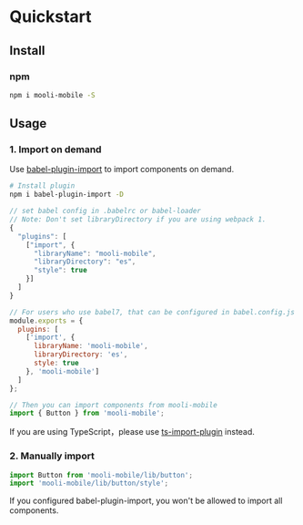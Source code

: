 # Quickstart

## Install

### npm

```bash
npm i mooli-mobile -S
```

## Usage

### 1. Import on demand

Use [babel-plugin-import](https://github.com/ant-design/babel-plugin-import) to import components on demand.

```bash
# Install plugin
npm i babel-plugin-import -D
```

```js
// set babel config in .babelrc or babel-loader
// Note: Don't set libraryDirectory if you are using webpack 1.
{
  "plugins": [
    ["import", {
      "libraryName": "mooli-mobile",
      "libraryDirectory": "es",
      "style": true
    }]
  ]
}

// For users who use babel7, that can be configured in babel.config.js
module.exports = {
  plugins: [
    ['import', {
      libraryName: 'mooli-mobile',
      libraryDirectory: 'es',
      style: true
    }, 'mooli-mobile']
  ]
};
```

```js
// Then you can import components from mooli-mobile
import { Button } from 'mooli-mobile';
```

If you are using TypeScript，please use [ts-import-plugin](https://github.com/Brooooooklyn/ts-import-plugin) instead.

### 2. Manually import

```js
import Button from 'mooli-mobile/lib/button';
import 'mooli-mobile/lib/button/style';
```

If you configured babel-plugin-import, you won't be allowed to import all components.
